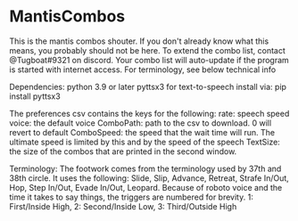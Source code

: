 # MantisCombos
This is the mantis combos shouter. If you don't already know what this means, you probably should not be here.
To extend the combo list, contact @Tugboat#9321 on discord.
Your combo list will auto-update if the program is started with internet access.
For terminology, see below technical info

Dependencies:
python 3.9 or later
pyttsx3 for text-to-speech
  install via: pip install pyttsx3

The preferences csv contains the keys for the following:
rate: speech speed
voice: the default voice
ComboPath: path to the csv to download. 0 will revert to default
ComboSpeed: the speed that the wait time will run. The ultimate speed is limited by this and by the speed of the speech
TextSize: the size of the combos that are printed in the second window.



Terminology:
The footwork comes from the terminology used by 37th and 38th circle. It uses the following:
Slide, Slip, Advance, Retreat, Strafe In/Out, Hop, Step In/Out, Evade In/Out, Leopard.
Because of roboto voice and the time it takes to say things, the triggers are numbered for brevity. 1: First/Inside High, 2: Second/Inside Low, 3: Third/Outside High
